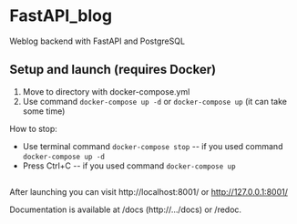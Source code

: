 # FastAPI_blog
Weblog backend with FastAPI and PostgreSQL

## Setup and launch (requires Docker)

  1. Move to directory with docker-compose.yml
  2. Use command ```docker-compose up -d``` or ```docker-compose up```
  (it can take some time)

How to stop:
  + Use terminal command ```docker-compose stop``` -- if you used command ```docker-compose up -d```
  + Press Ctrl+C -- if you used command ```docker-compose up```

## 

After launching you can visit http://localhost:8001/ or http://127.0.0.1:8001/

Documentation is available at /docs (http://.../docs) or /redoc.
